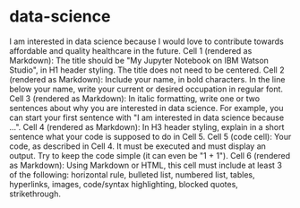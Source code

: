 # data-science
I am interested in data science because I would love to contribute towards affordable and quality healthcare in the future.
Cell 1 (rendered as Markdown): The title should be "My Jupyter Notebook on IBM Watson Studio", in H1 header styling. The title does not need to be centered.
Cell 2 (rendered as Markdown): Include your name, in bold characters. In the line below your name, write your current or desired occupation in regular font.
Cell 3 (rendered as Markdown): In italic formatting, write one or two sentences about why you are interested in data science. For example, you can start your first sentence with "I am interested in data science because ...".
Cell 4 (rendered as Markdown): In H3 header styling, explain in a short sentence what your code is supposed to do in Cell 5.
Cell 5 (code cell): Your code, as described in Cell 4. It must be executed and must display an output. Try to keep the code simple (it can even be "1 + 1").
Cell 6 (rendered as Markdown): Using Markdown or HTML, this cell must include at least 3 of the following: horizontal rule, bulleted list, numbered list, tables, hyperlinks, images, code/syntax highlighting, blocked quotes, strikethrough.

